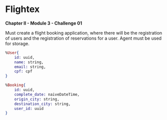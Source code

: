 # Flightex

**Chapter II - Module 3 - Challenge 01**

Must create a flight booking application, where there will be the registration of users and the registration of reservations for a user. 
Agent must be used for storage.

```Elixir
%User{
	id: uuid,
	name: string,
	email: string,
	cpf: cpf
}

%Booking{
	id: uuid,
	complete_date: naiveDateTime,
	origin_city: string,
	destination_city: string,
	user_id: uuid
}
```